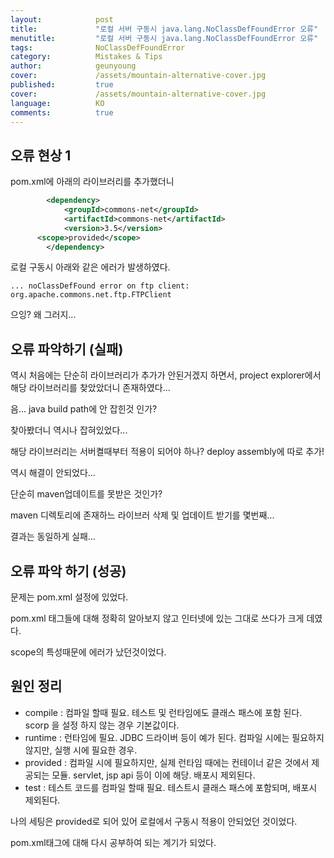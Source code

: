 ```yaml
---
layout:            post
title:             "로컬 서버 구동시 java.lang.NoClassDefFoundError 오류"
menutitle:         "로컬 서버 구동시 java.lang.NoClassDefFoundError 오류"
tags:              NoClassDefFoundError
category:          Mistakes & Tips
author:            geunyoung
cover:             /assets/mountain-alternative-cover.jpg
published:         true
cover:             /assets/mountain-alternative-cover.jpg
language:          KO
comments:          true
---
```


## 오류 현상 1

pom.xml에 아래의 라이브러리를 추가했더니
```xml
		<dependency>
			<groupId>commons-net</groupId>
			<artifactId>commons-net</artifactId>
			<version>3.5</version>
      <scope>provided</scope>
		</dependency>
```

로컬 구동시 아래와 같은 에러가 발생하였다.
```text
... noClassDefFound error on ftp client: org.apache.commons.net.ftp.FTPClient

```

으잉? 왜 그러지...

## 오류 파악하기 (실패)

역시 처음에는 단순히 라이브러리가 추가가 안된거겠지 하면서,
project explorer에서 해당 라이브러리를 찾았았더니 존재하였다...

음... java build path에 안 잡힌것 인가?

찾아봤더니 역시나 잡혀있었다...


해당 라이브러리는 서버켤때부터 적용이 되어야 하나?
deploy assembly에 따로 추가!

역시 해결이 안되었다...

단순히 maven업데이트를 못받은 것인가?

maven 디렉토리에 존재하느 라이브러 삭제 및 업데이트 받기를 몇번째...

결과는 동일하게 실패...


## 오류 파악 하기 (성공)

문제는 pom.xml 설정에 있었다.

pom.xml 태그들에 대해 정확히 알아보지 않고 인터넷에 있는 그대로 쓰다가 크게 데였다.

scope의 특성때문에 에러가 났던것이었다.

## 원인 정리

 - compile : 컴파일 할때 필요. 테스트 및 런타임에도 클래스 패스에 포함 된다. scorp 을 설정 하지 않는 경우 기본값이다.
 - runtime : 런타임에 필요. JDBC 드라이버 등이 예가 된다. 컴파일 시에는 필요하지 않지만, 실행 시에 필요한 경우.
 - provided : 컴파일 시에 필요하지만, 실제 런타임 때에는 컨테이너 같은 것에서 제공되는 모듈. servlet, jsp api 등이 이에 해당. 배포시 제외된다.
 - test : 테스트 코드를 컴파일 할때 필요. 테스트시 클래스 패스에 포함되며, 배포시 제외된다.
 
나의 세팅은 provided로 되어 있어 로컬에서 구동시 적용이 안되었던 것이었다.

pom.xml태그에 대해 다시 공부하여 되는 계기가 되었다.
